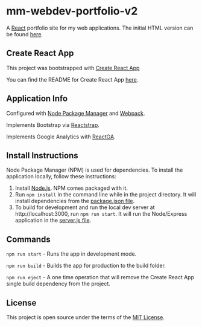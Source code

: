 # mm-webdev-portfolio-v2
A [React](https://reactjs.org/) portfolio site for my web applications. The initial HTML version can be found [here](https://github.com/MitulMistry/mm-webdev-portfolio-v1).

## Create React App
This project was bootstrapped with [Create React App](https://github.com/facebookincubator/create-react-app)

You can find the README for Create React App [here](https://github.com/facebookincubator/create-react-app/blob/master/packages/react-scripts/template/README.md).

## Application Info
Configured with [Node Package Manager](https://www.npmjs.com/) and [Webpack](https://webpack.js.org/).

Implements Bootstrap via [Reactstrap](https://reactstrap.github.io/).

Implements Google Analytics with [ReactGA](https://github.com/react-ga/react-ga).

## Install Instructions
Node Package Manager (NPM) is used for dependencies. To install the application locally, follow these instructions:

1. Install [Node.js](https://nodejs.org/). NPM comes packaged with it.
2. Run `npm install` in the command line while in the project directory. It will install dependencies from the [package.json file](../master/package.json).
3. To build for development and run the local dev server at http://localhost:3000, run `npm run start`. It will run the Node/Express application in the [server.js file](../master/server.js).

## Commands
`npm run start` - Runs the app in development mode.

`npm run build` - Builds the app for production to the build folder.

`npm run eject` - A one time operation that will remove the Create React App single build dependency from the project.

## License
This project is open source under the terms of the [MIT License](http://opensource.org/licenses/MIT).
